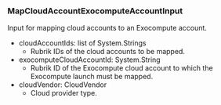 ### MapCloudAccountExocomputeAccountInput
Input for mapping cloud accounts to an Exocompute account.

- cloudAccountIds: list of System.Strings
  - Rubrik IDs of the cloud accounts to be mapped.
- exocomputeCloudAccountId: System.String
  - Rubrik ID of the Exocompute cloud account to which the Exocompute launch must be mapped.
- cloudVendor: CloudVendor
  - Cloud provider type.
